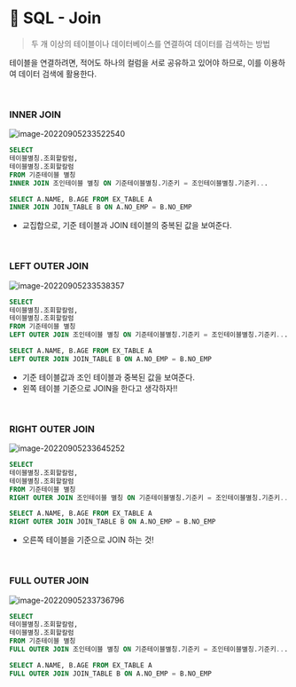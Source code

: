 # 🌱 SQL - Join

> 두 개 이상의 테이블이나 데이터베이스를 연결하여 데이터를 검색하는 방법

테이블을 연결하려면, 적어도 하나의 컬럼을 서로 공유하고 있어야 하므로, 이를 이용하여 데이터 검색에 활용한다.

<br>

### INNER JOIN

![image-20220905233522540](C:\Users\SSAFY\AppData\Roaming\Typora\typora-user-images\image-20220905233522540.png)

```SQL
SELECT
테이블별칭.조회할칼럼,
테이블별칭.조회할칼럼
FROM 기준테이블 별칭
INNER JOIN 조인테이블 별칭 ON 기준테이블별칭.기준키 = 조인테이블별칭.기준키...
```

```sql
SELECT A.NAME, B.AGE FROM EX_TABLE A
INNER JOIN JOIN_TABLE B ON A.NO_EMP = B.NO_EMP
```

- 교집합으로, 기준 테이블과 JOIN 테이블의 중복된 값을 보여준다. 

<BR>

### LEFT OUTER JOIN

![image-20220905233538357](C:\Users\SSAFY\AppData\Roaming\Typora\typora-user-images\image-20220905233538357.png)

```SQL
SELECT
테이블별칭.조회할칼럼,
테이블별칭.조회할칼럼
FROM 기준테이블 별칭
LEFT OUTER JOIN 조인테이블 별칭 ON 기준테이블별칭.기준키 = 조인테이블별칭.기준키...
```

```sql
SELECT A.NAME, B.AGE FROM EX_TABLE A
LEFT OUTER JOIN JOIN_TABLE B ON A.NO_EMP = B.NO_EMP
```

- 기준 테이블값과 조인 테이블과 중복된 값을 보여준다.
- 왼쪽 테이블 기준으로 JOIN을 한다고 생각하자!!

<BR>

### RIGHT OUTER JOIN

![image-20220905233645252](C:\Users\SSAFY\AppData\Roaming\Typora\typora-user-images\image-20220905233645252.png)

```SQL
SELECT
테이블별칭.조회할칼럼,
테이블별칭.조회할칼럼
FROM 기준테이블 별칭
RIGHT OUTER JOIN 조인테이블 별칭 ON 기준테이블별칭.기준키 = 조인테이블별칭.기준키...
```

```SQL
SELECT A.NAME, B.AGE FROM EX_TABLE A
RIGHT OUTER JOIN JOIN_TABLE B ON A.NO_EMP = B.NO_EMP
```

- 오른쪽 테이블을 기준으로 JOIN 하는 것!

<br>

### FULL OUTER JOIN

![image-20220905233736796](C:\Users\SSAFY\AppData\Roaming\Typora\typora-user-images\image-20220905233736796.png)

```SQL
SELECT
테이블별칭.조회할칼럼,
테이블별칭.조회할칼럼
FROM 기준테이블 별칭
FULL OUTER JOIN 조인테이블 별칭 ON 기준테이블별칭.기준키 = 조인테이블별칭.기준키...
```

```sql
SELECT A.NAME, B.AGE FROM EX_TABLE A
FULL OUTER JOIN JOIN_TABLE B ON A.NO_EMP = B.NO_EMP
```

